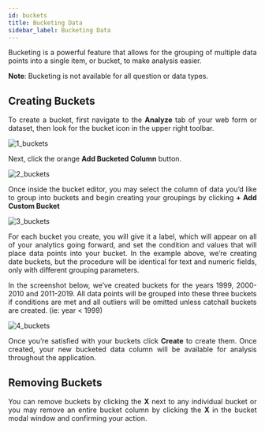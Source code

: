 ```yaml
---
id: buckets
title: Bucketing Data
sidebar_label: Bucketing Data
---
```


<div style="text-align: justify">

Bucketing is a powerful feature that allows for the grouping of multiple data points into a single item, or bucket, to make analysis easier.

**Note**: Bucketing is not available for all question or data types.

## Creating Buckets
To create a bucket, first navigate to the **Analyze** tab of your web form or dataset, then look for the bucket icon in the upper right toolbar.

![1_buckets](https://s3.amazonaws.com/cdn.qrvey.com/documentation_assets/ui-docs/dataviews/3.4.3.3_buckets/1_buckets.png#thumbnail-40)

Next, click the orange **Add Bucketed Column** button. 

![2_buckets](https://s3.amazonaws.com/cdn.qrvey.com/documentation_assets/ui-docs/dataviews/3.4.3.3_buckets/2_buckets.png#thumbnail)

Once inside the bucket editor, you may select the column of data you’d like to group into buckets and begin creating your groupings by clicking **+ Add Custom Bucket**

![3_buckets](https://s3.amazonaws.com/cdn.qrvey.com/documentation_assets/ui-docs/dataviews/3.4.3.3_buckets/3_buckets.png#thumbnail)

For each bucket you create, you will give it a label, which will appear on all of your analytics going forward, and set the condition and values that will place data points into your bucket.  In the example above, we’re creating date buckets, but the procedure will be identical for text and numeric fields, only with different grouping parameters. 

In the screenshot below, we’ve created buckets for the years 1999, 2000-2010 and 2011-2019. All data points will be grouped into these three buckets if conditions are met and all outliers will be omitted unless catchall buckets are created. (ie: year < 1999) 

![4_buckets](https://s3.amazonaws.com/cdn.qrvey.com/documentation_assets/ui-docs/dataviews/3.4.3.3_buckets/4_buckets.png#thumbnail)

Once you’re satisfied with your buckets click **Create** to create them. Once created, your new bucketed data column will be available for analysis throughout the application. 

## Removing Buckets
You can remove buckets by clicking the **X** next to any individual bucket or you may remove an entire bucket column by clicking the **X** in the bucket modal window and confirming your action. 